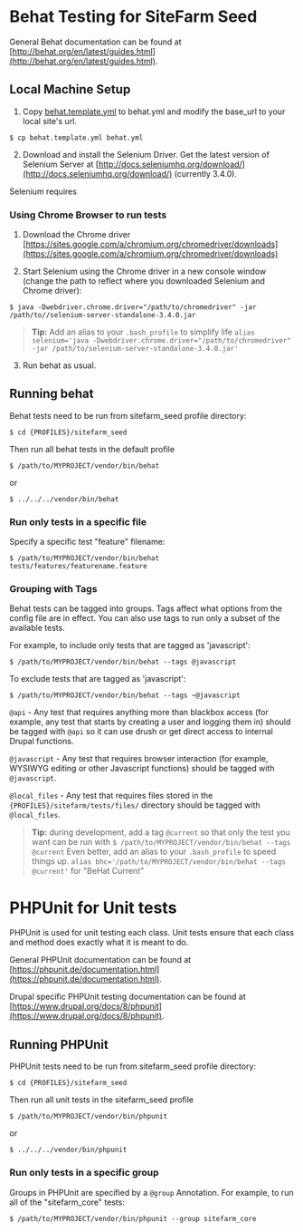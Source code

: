 # Behat Testing for SiteFarm Seed

General Behat documentation can be found at [http://behat.org/en/latest/guides.html](http://behat.org/en/latest/guides.html).

## Local Machine Setup
1. Copy [behat.template.yml](../behat.template.yml) to behat.yml and modify the base_url to your local site's url.
```
$ cp behat.template.yml behat.yml
```

2. Download and install the Selenium Driver.
Get the latest version of Selenium Server at [http://docs.seleniumhq.org/download/](http://docs.seleniumhq.org/download/) (currently 3.4.0).

Selenium requires 


### Using Chrome Browser to run tests
1. Download the Chrome driver [https://sites.google.com/a/chromium.org/chromedriver/downloads](https://sites.google.com/a/chromium.org/chromedriver/downloads)

2. Start Selenium using the Chrome driver in a new console window (change the path to reflect where you downloaded Selenium and Chrome driver):
```
$ java -Dwebdriver.chrome.driver="/path/to/chromedriver" -jar /path/to//selenium-server-standalone-3.4.0.jar
```

> **Tip:** Add an alias to your `.bash_profile` to simplify life
> `alias selenium='java -Dwebdriver.chrome.driver="/path/to/chromedriver" -jar /path/to/selenium-server-standalone-3.4.0.jar'`

3. Run behat as usual.


## Running behat

Behat tests need to be run from sitefarm_seed profile directory:
```
$ cd {PROFILES}/sitefarm_seed
```
Then run all behat tests in the default profile

```
$ /path/to/MYPROJECT/vendor/bin/behat
```
or
```
$ ../../../vendor/bin/behat
```

### Run only tests in a specific file
Specify a specific test "feature" filename:
```
$ /path/to/MYPROJECT/vendor/bin/behat tests/features/featurename.feature
```

### Grouping with Tags
Behat tests can be tagged into groups. Tags affect what options from the config file are in effect. You can also use tags to run only a subset of the available tests.

For example, to include only tests that are tagged as 'javascript':
```
$ /path/to/MYPROJECT/vendor/bin/behat --tags @javascript
```

To exclude tests that are tagged as 'javascript':
```
$ /path/to/MYPROJECT/vendor/bin/behat --tags ~@javascript
```

`@api` - Any test that requires anything more than blackbox access (for example, any test that starts by creating a user and logging them in) should be tagged with `@api` so it can use drush or get direct access to internal Drupal functions.

`@javascript` - Any test that requires browser interaction (for example, WYSIWYG editing or other Javascript functions) should be tagged with `@javascript`.

`@local_files` - Any test that requires files stored in the `{PROFILES}/sitefarm/tests/files/` directory should be tagged with `@local_files`.

> **Tip:** during development, add a tag `@current` so that only the test you want can be run with `$ /path/to/MYPROJECT/vendor/bin/behat --tags @current`
> Even better, add an alias to your `.bash_profile` to speed things up.
> `alias bhc='/path/to/MYPROJECT/vendor/bin/behat --tags @current'` for "BeHat Current"

# PHPUnit for Unit tests

PHPUnit is used for unit testing each class. Unit tests ensure that each class and method does exactly what it is meant to do.

General PHPUnit documentation can be found at [https://phpunit.de/documentation.html](https://phpunit.de/documentation.html).

Drupal specific PHPUnit testing documentation can be found at [https://www.drupal.org/docs/8/phpunit](https://www.drupal.org/docs/8/phpunit).

## Running PHPUnit

PHPUnit tests need to be run from sitefarm_seed profile directory:
```
$ cd {PROFILES}/sitefarm_seed
```
Then run all unit tests in the sitefarm_seed profile

```
$ /path/to/MYPROJECT/vendor/bin/phpunit
```
or
```
$ ../../../vendor/bin/phpunit
```

### Run only tests in a specific group
Groups in PHPUnit are specified by a `@group` Annotation. For example, to run all of the "sitefarm_core" tests:
```
$ /path/to/MYPROJECT/vendor/bin/phpunit --group sitefarm_core
```
